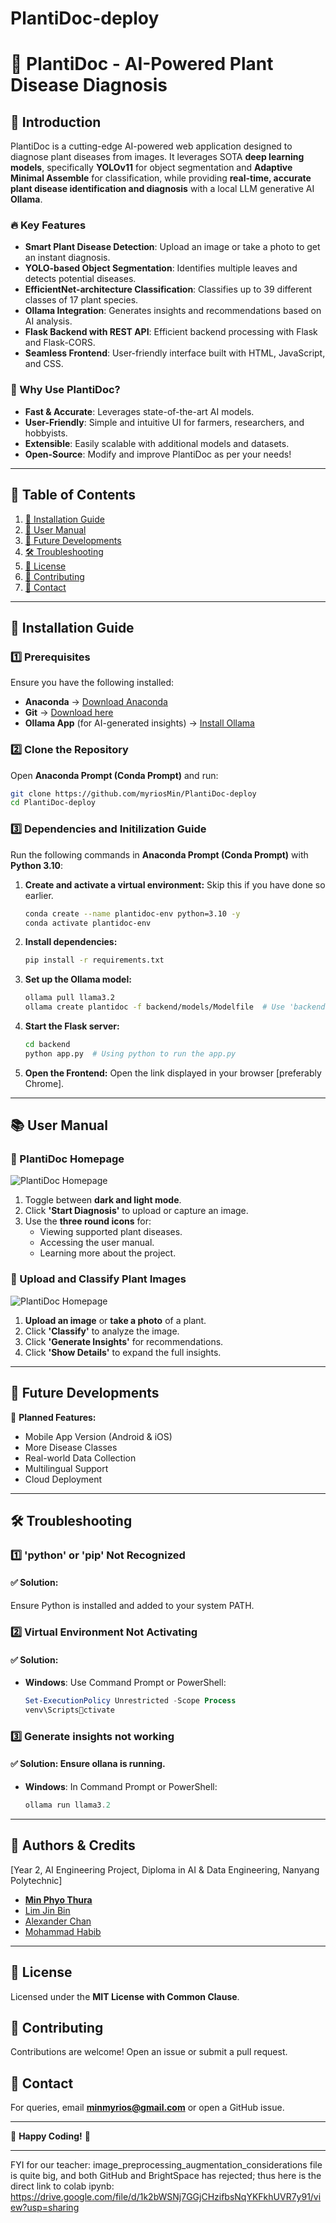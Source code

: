 # PlantiDoc-deploy

# 🌱 PlantiDoc - AI-Powered Plant Disease Diagnosis

## 🌟 Introduction
PlantiDoc is a cutting-edge AI-powered web application designed to diagnose plant diseases from images. It leverages SOTA **deep learning models**, specifically **YOLOv11** for object segmentation and **Adaptive Minimal Assemble** for classification, while providing **real-time, accurate plant disease identification and diagnosis** with a local LLM generative AI **Ollama**.

### 🔥 Key Features
- **Smart Plant Disease Detection**: Upload an image or take a photo to get an instant diagnosis.
- **YOLO-based Object Segmentation**: Identifies multiple leaves and detects potential diseases.
- **EfficientNet-architecture Classification**: Classifies up to 39 different classes of 17 plant species. 
- **Ollama Integration**: Generates insights and recommendations based on AI analysis.
- **Flask Backend with REST API**: Efficient backend processing with Flask and Flask-CORS.
- **Seamless Frontend**: User-friendly interface built with HTML, JavaScript, and CSS.

### 🚀 Why Use PlantiDoc?
- **Fast & Accurate**: Leverages state-of-the-art AI models.
- **User-Friendly**: Simple and intuitive UI for farmers, researchers, and hobbyists.
- **Extensible**: Easily scalable with additional models and datasets.
- **Open-Source**: Modify and improve PlantiDoc as per your needs!

---

## 📖 Table of Contents
1. [🔧 Installation Guide](#-installation-guide)
2. [📖 User Manual](#-user-manual)
3. [🔮 Future Developments](#-future-developments)
4. [🛠️ Troubleshooting](#-troubleshooting)
5. [📜 License](#-license)
6. [🤝 Contributing](#-contributing)
7. [📧 Contact](#-contact)

---

## 🔧 Installation Guide
### **1️⃣ Prerequisites**
Ensure you have the following installed:
- **Anaconda** → [Download Anaconda](https://www.anaconda.com/products/distribution)
- **Git** → [Download here](https://git-scm.com/downloads)
- **Ollama App** (for AI-generated insights) → [Install Ollama](https://ollama.com/)

### **2️⃣ Clone the Repository**
Open **Anaconda Prompt (Conda Prompt)** and run:
```bash
git clone https://github.com/myriosMin/PlantiDoc-deploy
cd PlantiDoc-deploy
```

### **3️⃣ Dependencies and Initilization Guide**
Run the following commands in **Anaconda Prompt (Conda Prompt)** with **Python 3.10**:

1. **Create and activate a virtual environment:**
    Skip this if you have done so earlier.
    ```bash
    conda create --name plantidoc-env python=3.10 -y
    conda activate plantidoc-env  
    ```

2. **Install dependencies:**
    ```bash
    pip install -r requirements.txt
    ```

3. **Set up the Ollama model:**
    ```bash
    ollama pull llama3.2
    ollama create plantidoc -f backend/models/Modelfile  # Use 'backend\models\Modelfile' on Windows
    ```

4. **Start the Flask server:**
    ```bash
    cd backend
    python app.py  # Using python to run the app.py
    ```

5. **Open the Frontend:**
   Open the link displayed in your browser [preferably Chrome].

---

## 📚 User Manual
### 🌱 PlantiDoc Homepage
![PlantiDoc Homepage](backend/static/images/interface2.png)

1. Toggle between **dark and light mode**.
2. Click **'Start Diagnosis'** to upload or capture an image.
3. Use the **three round icons** for:
   - Viewing supported plant diseases.
   - Accessing the user manual.
   - Learning more about the project.

### 📸 Upload and Classify Plant Images
![PlantiDoc Homepage](backend/static/images/interface1.png)

1. **Upload an image** or **take a photo** of a plant.
2. Click **'Classify'** to analyze the image.
3. Click **'Generate Insights'** for recommendations.
4. Click **'Show Details'** to expand the full insights.

---

## 🔮 Future Developments
🚀 **Planned Features:**
- Mobile App Version (Android & iOS)
- More Disease Classes
- Real-world Data Collection
- Multilingual Support
- Cloud Deployment

---

## 🛠️ Troubleshooting
### **1️⃣ 'python' or 'pip' Not Recognized**
#### ✅ Solution:
Ensure Python is installed and added to your system PATH.

### **2️⃣ Virtual Environment Not Activating**
#### ✅ Solution:
- **Windows**: Use Command Prompt or PowerShell:
    ```powershell
    Set-ExecutionPolicy Unrestricted -Scope Process
    venv\Scriptsctivate
    ```

### **3️⃣ Generate insights not working**
#### ✅ Solution: Ensure ollana is running. 
- **Windows**: In Command Prompt or PowerShell:
    ```powershell
    ollama run llama3.2
    ```

---

## 💎 Authors & Credits
[Year 2, AI Engineering Project, Diploma in AI & Data Engineering, Nanyang Polytechnic]
- [**Min Phyo Thura**](https://github.com/your-github-handle)  
- [Lim Jin Bin](https://github.com/LimJinBin32)  
- [Alexander Chan](https://github.com/Redbeanchan)  
- [Mohammad Habib](https://github.com/habibmohammad35)

---

## 📜 License
Licensed under the **MIT License with Common Clause**.

## 🤝 Contributing
Contributions are welcome! Open an issue or submit a pull request.

## 📧 Contact
For queries, email **[minmyrios@gmail.com](mailto:minmyrios@gmail.com)** or open a GitHub issue.

---

🚀 **Happy Coding!** 🌱

---

FYI for our teacher: image_preprocessing_augmentation_considerations file is quite big, and both GitHub and BrightSpace has rejected; thus here is the direct link to colab ipynb: https://drive.google.com/file/d/1k2bWSNj7GGjCHzifbsNqYKFkhUVR7y91/view?usp=sharing
